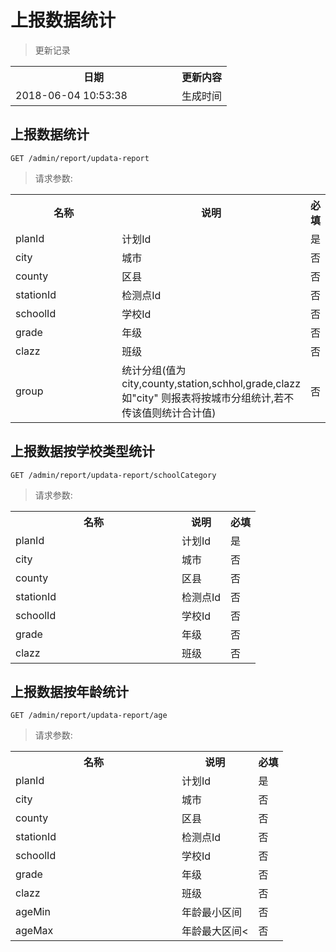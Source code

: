 # 上报数据统计

> 更新记录

<table>
    <tr>
        <th style="width:250px;">日期</th>
        <th>更新内容</th>
    </tr>
    <tr>
        <td>2018-06-04 10:53:38</td>
        <td>生成时间</td>
    </tr>
</table>


## 上报数据统计

```
GET /admin/report/updata-report
```

> 请求参数:
 <table>
     <tr>
         <th style="width:250px;">名称</th>
         <th>说明</th>
         <th>必填</th>
     </tr>
     <tr>
         <td>planId</td>
         <td>计划Id</td>
         <td>是</td>
     </tr>
     <tr>
         <td>city</td>
         <td>城市</td>
         <td>否 </td>
     </tr>
     <tr>
         <td>county</td>
         <td>区县</td>
         <td>否 </td>
     </tr>
     <tr>
         <td>stationId</td>
         <td>检测点Id</td>
         <td>否 </td>
     </tr>
     <tr>
         <td>schoolId</td>
         <td>学校Id</td>
         <td>否 </td>
     </tr>
     <tr>
         <td>grade</td>
         <td>年级</td>
         <td>否 </td>
     </tr>
     <tr>
         <td>clazz</td>
         <td>班级</td>
         <td>否 </td>
     </tr>
     <tr>
         <td>group</td>
         <td>统计分组(值为city,county,station,schhol,grade,clazz 如"city" 则报表将按城市分组统计,若不传该值则统计合计值)</td>
         <td>否 </td>
     </tr>
 </table>

## 上报数据按学校类型统计

```
GET /admin/report/updata-report/schoolCategory
```

> 请求参数:
 <table>
     <tr>
         <th style="width:250px;">名称</th>
         <th>说明</th>
         <th>必填</th>
     </tr>
     <tr>
         <td>planId</td>
         <td>计划Id</td>
         <td>是</td>
     </tr>
     <tr>
         <td>city</td>
         <td>城市</td>
         <td>否 </td>
     </tr>
     <tr>
         <td>county</td>
         <td>区县</td>
         <td>否 </td>
     </tr>
     <tr>
         <td>stationId</td>
         <td>检测点Id</td>
         <td>否 </td>
     </tr>
     <tr>
         <td>schoolId</td>
         <td>学校Id</td>
         <td>否 </td>
     </tr>
     <tr>
         <td>grade</td>
         <td>年级</td>
         <td>否 </td>
     </tr>
     <tr>
         <td>clazz</td>
         <td>班级</td>
         <td>否 </td>
     </tr>
 </table>
 
 ## 上报数据按年龄统计
 
 ```
 GET /admin/report/updata-report/age
 ```
 
 > 请求参数:
  <table>
      <tr>
          <th style="width:250px;">名称</th>
          <th>说明</th>
          <th>必填</th>
      </tr>
      <tr>
          <td>planId</td>
          <td>计划Id</td>
          <td>是</td>
      </tr>
      <tr>
          <td>city</td>
          <td>城市</td>
          <td>否 </td>
      </tr>
      <tr>
          <td>county</td>
          <td>区县</td>
          <td>否 </td>
      </tr>
      <tr>
          <td>stationId</td>
          <td>检测点Id</td>
          <td>否 </td>
      </tr>
      <tr>
          <td>schoolId</td>
          <td>学校Id</td>
          <td>否 </td>
      </tr>
      <tr>
          <td>grade</td>
          <td>年级</td>
          <td>否 </td>
      </tr>
      <tr>
          <td>clazz</td>
          <td>班级</td>
          <td>否 </td>
      </tr>
      <tr>
          <td>ageMin</td>
          <td>年龄最小区间</td>
          <td>否 </td>
      </tr>
      <tr>
          <td>ageMax</td>
          <td>年龄最大区间<</td>
          <td>否 </td>
      </tr>
  </table>